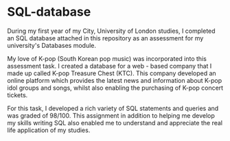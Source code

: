 # SQL-database
During my first year of my City, University of London studies, I completed an SQL database attached in this repository as an assessment for my university's Databases module. 

My love of K-pop (South Korean pop music) was incorporated into this assessment task. I created a database for a web - based company that I made up called K-pop Treasure Chest (KTC). This company developed an online platform which provides the latest news and information about K-pop idol groups and songs, whilst also enabling the purchasing of K-pop concert tickets. 

For this task, I developed a rich variety of SQL statements and queries and was graded of 98/100. This assignment in addition to helping me develop my skills writing SQL also enabled me to understand and appreciate the real life application of my studies. 
